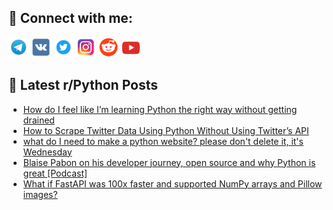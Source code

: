 ## 🔎 Connect with me:
[<img src="https://github.com/bullbesh/bullbesh/blob/main/images/Telegram.png" width="32" height="32" />](https://t.me/bullbesh)
[<img src="https://github.com/bullbesh/bullbesh/blob/main/images/VK.png" width="32" height="32" />](https://vk.com/bullbesh)
[<img src="https://github.com/bullbesh/bullbesh/blob/main/images/Twitter.png" width="32" height="32" />](https://twitter.com/bullbesh1)
[<img src="https://github.com/bullbesh/bullbesh/blob/main/images/Instagram.png" width="32" height="32" />](https://www.instagram.com/bullbesh)
[<img src="https://github.com/bullbesh/bullbesh/blob/main/images/Reddit.png" width="32" height="32" />](https://www.reddit.com/user/bullbesh)
[<img src="https://github.com/bullbesh/bullbesh/blob/main/images/YouTube.png" width="32" height="32" />](https://www.youtube.com/channel/UCtfjRs6uzgq5mfm8S06WTcg)

## 📕 Latest r/Python Posts
<!-- BLOG-POST-LIST:START -->
- [How do I feel like I’m learning Python the right way without getting drained](https://www.reddit.com/r/Python/comments/11s9g3k/how_do_i_feel_like_im_learning_python_the_right/)
- [How to Scrape Twitter Data Using Python Without Using Twitter’s API](https://www.reddit.com/r/Python/comments/11s7tsw/how_to_scrape_twitter_data_using_python_without/)
- [what do I need to make a python website? please don&#39;t delete it, it&#39;s Wednesday](https://www.reddit.com/r/Python/comments/11s6nrh/what_do_i_need_to_make_a_python_website_please/)
- [Blaise Pabon on his developer journey, open source and why Python is great [Podcast]](https://www.reddit.com/r/Python/comments/11s2mwe/blaise_pabon_on_his_developer_journey_open_source/)
- [What if FastAPI was 100x faster and supported NumPy arrays and Pillow images?](https://www.reddit.com/r/Python/comments/11s2e3q/what_if_fastapi_was_100x_faster_and_supported/)
<!-- BLOG-POST-LIST:END -->
